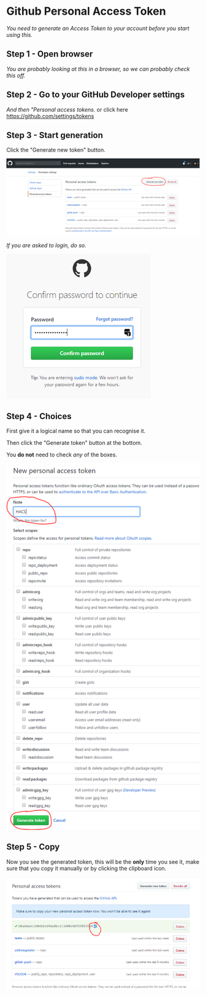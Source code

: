 # Github Personal Access Token

_You need to generate an Access Token to your account before you start using this._

## Step 1 - Open browser

_You are probably looking at this in a browser, so we can probably check this off._

## Step 2 - Go to your GitHub Developer settings

_And then "Personal access tokens._
or click here https://github.com/settings/tokens

## Step 3 - Start generation

Click the "Generate new token" button.

![token1](images/token1.png)

_If you are asked to login, do so._

![token2](images/token2.png)

## Step 4 - Choices

First give it a logical name so that you can recognise it.

Then click the "Generate token" button at the bottom.

You **do not** need to check _any_ of the boxes.

![token3](images/token3.png)

## Step 5 - Copy

Now you see the generated token, this will be the **only** time you see it, make sure that you copy it manually or by clicking the clipboard icon.

![token4](images/token4.png)
